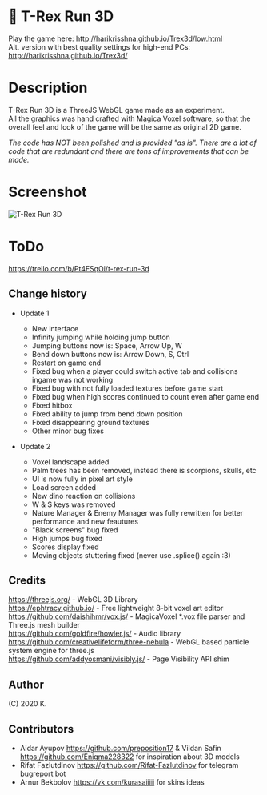 # 🦖 T-Rex Run 3D
Play the game here: http://harikrisshna.github.io/Trex3d/low.html  
Alt. version with best quality settings for high-end PCs: http://harikrisshna.github.io/Trex3d/

# Description
T-Rex Run 3D is a ThreeJS WebGL game made as an experiment.  
All the graphics was hand crafted with Magica Voxel software, so that the overall feel and look of the game will be the same as original 2D game.

*The code has NOT been polished and is provided "as is". There are a lot of code that are redundant and there are tons of improvements that can be made.*

# Screenshot
![T-Rex Run 3D](https://i.imgur.com/fESLYlF.png)

# ToDo
https://trello.com/b/Pt4FSqOi/t-rex-run-3d

## Change history
- Update 1
  - New interface
  - Infinity jumping while holding jump button
  - Jumping buttons now is: Space, Arrow Up, W
  - Bend down buttons now is: Arrow Down, S, Ctrl
  - Restart on game end
  - Fixed bug when a player could switch active tab and collisions ingame was not working
  - Fixed bug with not fully loaded textures before game start
  - Fixed bug when high scores continued to count even after game end
  - Fixed hitbox
  - Fixed ability to jump from bend down position
  - Fixed disappearing ground textures
  - Other minor bug fixes

- Update 2
  - Voxel landscape added
  - Palm trees has been removed, instead there is scorpions, skulls, etc
  - UI is now fully in pixel art style
  - Load screen added
  - New dino reaction on collisions
  - W & S keys was removed
  - Nature Manager & Enemy Manager was fully rewritten for better performance and new feautures
  - "Black screens" bug fixed
  - High jumps bug fixed
  - Scores display fixed
  - Moving objects stuttering fixed (never use .splice() again :3)

## Credits
https://threejs.org/ - WebGL 3D Library  
https://ephtracy.github.io/ - Free lightweight 8-bit voxel art editor  
https://github.com/daishihmr/vox.js/ - MagicaVoxel *.vox file parser and Three.js mesh builder  
https://github.com/goldfire/howler.js/ - Audio library  
https://github.com/creativelifeform/three-nebula - WebGL based particle system engine for three.js  
https://github.com/addyosmani/visibly.js/ - Page Visibility API shim

## Author

(C) 2020 K.

## Contributors
- Aidar Ayupov <https://github.com/preposition17> & Vildan Safin <https://github.com/Enigma228322> for inspiration about 3D models
- Rifat Fazlutdinov <https://github.com/Rifat-Fazlutdinov> for telegram bugreport bot
- Arnur Bekbolov <https://vk.com/kurasaiiiii> for skins ideas
